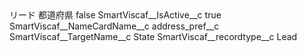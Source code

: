 <?xml version="1.0" encoding="UTF-8"?>
<CustomMetadata xmlns="http://soap.sforce.com/2006/04/metadata" xmlns:xsi="http://www.w3.org/2001/XMLSchema-instance" xmlns:xsd="http://www.w3.org/2001/XMLSchema">
    <label>リード 都道府県</label>
    <protected>false</protected>
    <values>
        <field>SmartViscaf__IsActive__c</field>
        <value xsi:type="xsd:boolean">true</value>
    </values>
    <values>
        <field>SmartViscaf__NameCardName__c</field>
        <value xsi:type="xsd:string">address_pref__c</value>
    </values>
    <values>
        <field>SmartViscaf__TargetName__c</field>
        <value xsi:type="xsd:string">State</value>
    </values>
    <values>
        <field>SmartViscaf__recordtype__c</field>
        <value xsi:type="xsd:string">Lead</value>
    </values>
</CustomMetadata>
